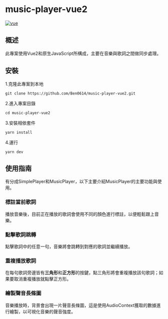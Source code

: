 # music-player-vue2

[![vue](https://img.shields.io/badge/vue-2.6.14-green)](https://github.com/vuejs/vue)

## 概述

此專案使用Vue2和原生JavaScript所構成，主要在音樂與歌詞之間做同步處理。

## 安裝

1.克隆此專案到本地

```
git clone https://github.com/Ben0614/music-player-vue2.git
```

2.進入專案目錄

```
cd music-player-vue2
```

3.安裝相依套件

```
yarn install
```

4.運行

```
yarn dev
```

## 使用指南

有分成SimplePlayer和MusicPlayer，以下主要介紹MusicPlayer的主要功能與使用。

### 標註當前歌詞

播放音樂後，目前正在播放的歌詞會使用不同的顏色進行標註，以便輕鬆跟上音樂。

### 點擊歌詞跳轉

點擊歌詞中的任意一句，音樂將會跳轉到對應的歌詞並繼續播放。

### 重複播放歌詞

在每句歌詞旁邊皆有**三角形**和**正方形**的按鍵，點三角形將會重複播放該句歌詞；如果要取消重複播放就點擊正方形。

### 繪製聲音長條圖

音樂播放時，背景會出現一片聲音長條圖，這是使用AudioContext獲取的數據進行繪製，以可視化音樂的聲音強度。
